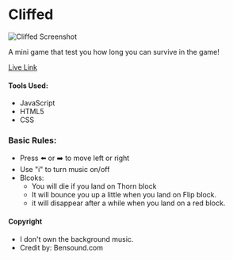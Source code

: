 # Cliffed
![Cliffed Screenshot](https://https://github.com/YukC92/Cliffed-game/blob/master/READMEIMG/README.png)

A mini game that test you how long you can survive in the game!

[Live Link](https://yukc92.github.io/Cliffed-game/)

#### Tools Used:
* JavaScript
* HTML5
* CSS

### Basic Rules:
* Press ⬅️ or ➡️ to move left or right
* Use "i" to turn music on/off
* Blcoks:
    * You will die if you land on Thorn block
    * It will bounce you up a little when you land on Flip block.
    * it will disappear after a while when you land on a red block.

#### Copyright
* I don't own the background music.
* Credit by: Bensound.com
